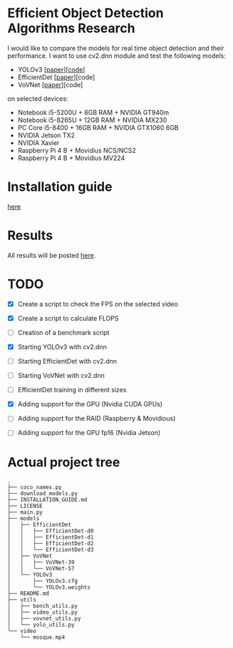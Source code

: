 # Efficient Object Detection Algorithms Research
I would like to compare the models for real time object detection and their performance. I want to use cv2.dnn module and test the following models:
* YOLOv3 [[paper](https://arxiv.org/pdf/1804.02767.pdf)][[code](https://pjreddie.com/darknet/yolo/)]
* EfficientDet [[paper](https://arxiv.org/pdf/1911.09070.pdf)][code]
* VoVNet [[paper](https://arxiv.org/pdf/1904.09730v1.pdf)][code]

on selected devices:
* Notebook i5-5200U + 8GB RAM + NVIDIA GT940m
* Notebook i5-8265U + 12GB RAM + NVIDIA MX230
* PC Core i5-8400 + 16GB RAM + NVIDIA GTX1060 6GB
* NVIDIA Jetson TX2
* NVIDIA Xavier
* Raspberry Pi 4 B + Movidius NCS/NCS2
* Raspberry Pi 4 B + Movidius MV224

# Installation guide
[here](https://github.com/bartoszptak/Efficient_Object_Detection_Algorithms_Research/blob/master/INSTALLATION_GUIDE.md)

# Results
All results will be posted [here](https://www.overleaf.com/read/xkmsnjnfxwrg).

# TODO
- [x] Create a script to check the FPS on the selected video
- [x] Create a script to calculate FLOPS
- [ ] Creation of a benchmark script

- [x] Starting YOLOv3 with cv2.dnn
- [ ] Starting EfficientDet with cv2.dnn
- [ ] Starting VoVNet with cv2.dnn
- [ ] EfficientDet training in different sizes

- [x] Adding support for the GPU (Nvidia CUDA GPUs)
- [ ] Adding support for the RAID (Raspberry & Movidious)
- [ ] Adding support for the GPU fp16 (Nvidia Jetson)

# Actual project tree
```
.
├── coco_names.py
├── download_models.py
├── INSTALLATION_GUIDE.md
├── LICENSE
├── main.py
├── models
│   ├── EfficientDet
│   │   ├── EfficientDet-d0
│   │   ├── EfficientDet-d1
│   │   ├── EfficientDet-d2
│   │   └── EfficientDet-d3
│   ├── VoVNet
│   │   ├── VoVNet-39
│   │   └── VoVNet-57
│   └── YOLOv3
│       ├── YOLOv3.cfg
│       └── YOLOv3.weights
├── README.md
├── utils
│   ├── bench_utils.py
│   ├── video_utils.py
│   ├── vovnet_utils.py
│   └── yolo_utils.py
└── video
    └── mosque.mp4
```
